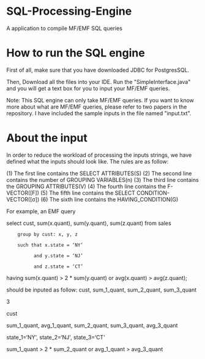 # SQL-Processing-Engine
A application to compile MF/EMF SQL queries

# How to run the SQL engine
First of all, make sure that you have downloaded JDBC for PostgresSQL.

Then, Download all the files into your IDE. Run the "SimpleInterface.java" and you will get a text box for you to input your MF/EMF queries.

Note: This SQL engine can only take MF/EMF queries. If you want to know more about what are MF/EMF queries, please refer to two papers in the repository. I have included the sample inputs in the file named "input.txt".

# About the input
In order to reduce the workload of processing the inputs strings, we have defined what the inputs should look like. The rules are as follow:

(1) The first line contains the SELECT ATTRIBUTES(S)
(2) The second line contains the number of GROUPING VARIABLES(n)
(3) The third line contains the GROUPING ATTRIBUTES(V)
(4) The fourth line contains the F-VECTOR([F])
(5) The fifth line contains the SELECT CONDITION-VECTOR([σ])
(6) The sixth line contains the HAVING_CONDITION(G)

For example, an EMF query

  select cust, sum(x.quant), sum(y.quant), sum(z.quant) from sales

        group by cust: x, y, z
        
        such that x.state = ‘NY’
        
              and y.state = ‘NJ’
              
              and z.state = ‘CT’
              
  having sum(x.quant) > 2 * sum(y.quant) or avg(x.quant) > avg(z.quant);

should be inputed as follow:
cust, sum_1_quant, sum_2_quant, sum_3_quant

3

cust

sum_1_quant, avg_1_quant, sum_2_quant, sum_3_quant, avg_3_quant

state_1=‘NY', state_2=‘NJ', state_3=‘CT'

sum_1_quant > 2 * sum_2_quant or avg_1_quant > avg_3_quant
